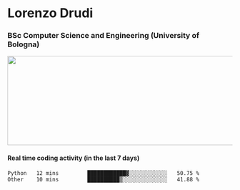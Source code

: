 # Lorenzo Drudi
### BSc Computer Science and Engineering (University of Bologna)

<img src="https://github-readme-stats.vercel.app/api?username=LorenzoDrudi&count_private=true&show_icons=true&theme=gruvbox" height=200px width=550px>

#### Real time coding activity (in the last 7 days)
<!--START_SECTION:waka-->

```text
Python   12 mins         ████████████▓░░░░░░░░░░░░   50.75 %
Other    10 mins         ██████████▒░░░░░░░░░░░░░░   41.88 %
```

<!--END_SECTION:waka-->
